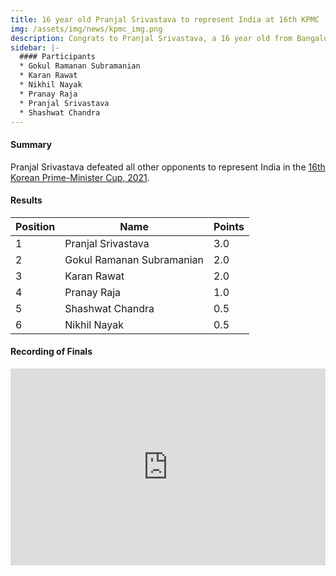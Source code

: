 ```yaml
---
title: 16 year old Pranjal Srivastava to represent India at 16th KPMC
img: /assets/img/news/kpmc_img.png
description: Congrats to Pranjal Srivastava, a 16 year old from Bangalore, Karnataka, who defeated 5 others to win the KPMC Indian Representation Selection Tournament, held in June 2021. Pranjal will now go ahead and represent India at the 16th Korean Prime-Minister Cup, 2021.
sidebar: |-
  #### Participants
  * Gokul Ramanan Subramanian
  * Karan Rawat
  * Nikhil Nayak
  * Pranay Raja
  * Pranjal Srivastava
  * Shashwat Chandra
---
```

#### Summary

Pranjal Srivastava defeated all other opponents to represent India in the [16th Korean Prime-Minister Cup, 2021](http://kpmc.kbaduk.or.kr/eng/player/player_list.asp?ng=1).

#### Results

| Position | Name                      | Points |
| -------- | ------------------------- | ------ |
| 1        | Pranjal Srivastava        | 3.0    |
| 2        | Gokul Ramanan Subramanian | 2.0    |
| 3        | Karan Rawat               | 2.0    |
| 4        | Pranay Raja               | 1.0    |
| 5        | Shashwat Chandra          | 0.5    |
| 6        | Nikhil Nayak              | 0.5    |

#### Recording of Finals

<iframe width="560" height="315" src="https://www.youtube.com/embed/8kR3tVkDDMQ" title="YouTube video player" frameborder="0" style="max-width: 100%;" allowfullscreen></iframe>

